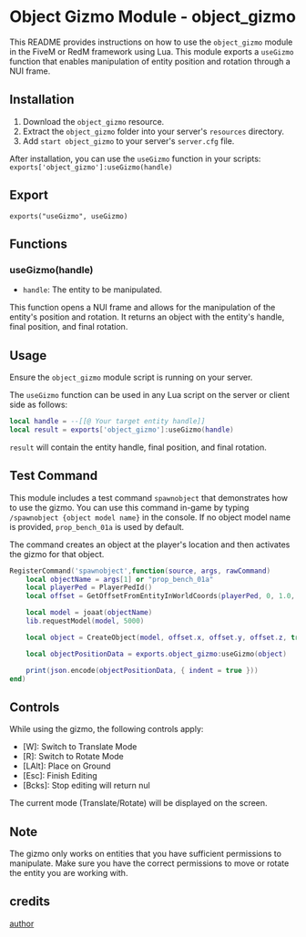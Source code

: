 # Object Gizmo Module - object_gizmo

This README provides instructions on how to use the `object_gizmo` module in the FiveM or RedM framework using Lua. This module exports a `useGizmo` function that enables manipulation of entity position and rotation through a NUI frame.

## Installation

1. Download the `object_gizmo` resource.
2. Extract the `object_gizmo` folder into your server's `resources` directory.
3. Add `start object_gizmo` to your server's `server.cfg` file.

After installation, you can use the `useGizmo` function in your scripts: `exports['object_gizmo']:useGizmo(handle)`

## Export

`exports("useGizmo", useGizmo)`

## Functions

### useGizmo(handle)

- `handle`: The entity to be manipulated.

This function opens a NUI frame and allows for the manipulation of the entity's position and rotation. It returns an object with the entity's handle, final position, and final rotation.

## Usage

Ensure the `object_gizmo` module script is running on your server.

The `useGizmo` function can be used in any Lua script on the server or client side as follows:

```lua
local handle = --[[@ Your target entity handle]]
local result = exports['object_gizmo']:useGizmo(handle)
```

`result` will contain the entity handle, final position, and final rotation.

## Test Command

This module includes a test command `spawnobject` that demonstrates how to use the gizmo. You can use this command in-game by typing `/spawnobject {object model name}` in the console. If no object model name is provided, `prop_bench_01a` is used by default.

The command creates an object at the player's location and then activates the gizmo for that object.

```lua
RegisterCommand('spawnobject',function(source, args, rawCommand)
    local objectName = args[1] or "prop_bench_01a"
    local playerPed = PlayerPedId()
    local offset = GetOffsetFromEntityInWorldCoords(playerPed, 0, 1.0, 0)

    local model = joaat(objectName)
    lib.requestModel(model, 5000)

    local object = CreateObject(model, offset.x, offset.y, offset.z, true, false, false)

    local objectPositionData = exports.object_gizmo:useGizmo(object)

    print(json.encode(objectPositionData, { indent = true }))
end)
```

## Controls

While using the gizmo, the following controls apply:
- [W]: Switch to Translate Mode
- [R]: Switch to Rotate Mode
- [LAlt]: Place on Ground
- [Esc]: Finish Editing
- [Bcks]: Stop editing will return nul

The current mode (Translate/Rotate) will be displayed on the screen.

## Note

The gizmo only works on entities that you have sufficient permissions to manipulate. Make sure you have the correct permissions to move or rotate the entity you are working with.

## credits

[author](https://github.com/DemiAutomatic/object_gizmo)
